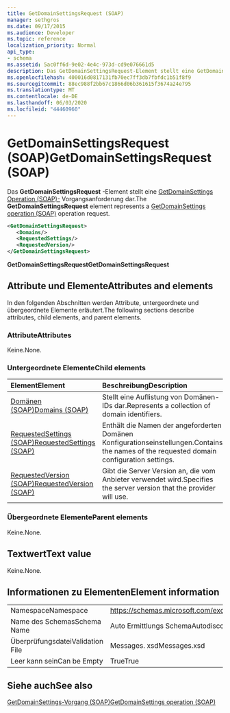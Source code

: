 ```yaml
---
title: GetDomainSettingsRequest (SOAP)
manager: sethgros
ms.date: 09/17/2015
ms.audience: Developer
ms.topic: reference
localization_priority: Normal
api_type:
- schema
ms.assetid: 5ac0ff6d-9e02-4e4c-973d-cd9e076661d5
description: Das GetDomainSettingsRequest-Element stellt eine GetDomainSettings Operation (SOAP)-Vorgangsanforderung dar.
ms.openlocfilehash: 400016d0817131fb70ec7ff3db7fbfdc1b51f8f9
ms.sourcegitcommit: 88ec988f2bb67c1866d06b361615f3674a24e795
ms.translationtype: MT
ms.contentlocale: de-DE
ms.lasthandoff: 06/03/2020
ms.locfileid: "44460960"
---
```

# <a name="getdomainsettingsrequest-soap"></a><span data-ttu-id="8aa37-103">GetDomainSettingsRequest (SOAP)</span><span class="sxs-lookup"><span data-stu-id="8aa37-103">GetDomainSettingsRequest (SOAP)</span></span>

<span data-ttu-id="8aa37-104">Das **GetDomainSettingsRequest** -Element stellt eine [GetDomainSettings Operation (SOAP)-](getdomainsettings-operation-soap.md) Vorgangsanforderung dar.</span><span class="sxs-lookup"><span data-stu-id="8aa37-104">The **GetDomainSettingsRequest** element represents a [GetDomainSettings operation (SOAP)](getdomainsettings-operation-soap.md) operation request.</span></span> 
  
```XML
<GetDomainSettingsRequest>
   <Domains/>
   <RequestedSettings/>
   <RequestedVersion/>
</GetDomainSettingsRequest>
```

 <span data-ttu-id="8aa37-105">**GetDomainSettingsRequest**</span><span class="sxs-lookup"><span data-stu-id="8aa37-105">**GetDomainSettingsRequest**</span></span>
## <a name="attributes-and-elements"></a><span data-ttu-id="8aa37-106">Attribute und Elemente</span><span class="sxs-lookup"><span data-stu-id="8aa37-106">Attributes and elements</span></span>

<span data-ttu-id="8aa37-107">In den folgenden Abschnitten werden Attribute, untergeordnete und übergeordnete Elemente erläutert.</span><span class="sxs-lookup"><span data-stu-id="8aa37-107">The following sections describe attributes, child elements, and parent elements.</span></span>
  
### <a name="attributes"></a><span data-ttu-id="8aa37-108">Attribute</span><span class="sxs-lookup"><span data-stu-id="8aa37-108">Attributes</span></span>

<span data-ttu-id="8aa37-109">Keine.</span><span class="sxs-lookup"><span data-stu-id="8aa37-109">None.</span></span>
  
### <a name="child-elements"></a><span data-ttu-id="8aa37-110">Untergeordnete Elemente</span><span class="sxs-lookup"><span data-stu-id="8aa37-110">Child elements</span></span>

|<span data-ttu-id="8aa37-111">**Element**</span><span class="sxs-lookup"><span data-stu-id="8aa37-111">**Element**</span></span>|<span data-ttu-id="8aa37-112">**Beschreibung**</span><span class="sxs-lookup"><span data-stu-id="8aa37-112">**Description**</span></span>|
|:-----|:-----|
|[<span data-ttu-id="8aa37-113">Domänen (SOAP)</span><span class="sxs-lookup"><span data-stu-id="8aa37-113">Domains (SOAP)</span></span>](domains-soap.md) <br/> |<span data-ttu-id="8aa37-114">Stellt eine Auflistung von Domänen-IDs dar.</span><span class="sxs-lookup"><span data-stu-id="8aa37-114">Represents a collection of domain identifiers.</span></span>  <br/> |
|[<span data-ttu-id="8aa37-115">RequestedSettings (SOAP)</span><span class="sxs-lookup"><span data-stu-id="8aa37-115">RequestedSettings (SOAP)</span></span>](requestedsettings-soap.md) <br/> |<span data-ttu-id="8aa37-116">Enthält die Namen der angeforderten Domänen Konfigurationseinstellungen.</span><span class="sxs-lookup"><span data-stu-id="8aa37-116">Contains the names of the requested domain configuration settings.</span></span>  <br/> |
|[<span data-ttu-id="8aa37-117">RequestedVersion (SOAP)</span><span class="sxs-lookup"><span data-stu-id="8aa37-117">RequestedVersion (SOAP)</span></span>](requestedversion-soap.md) <br/> |<span data-ttu-id="8aa37-118">Gibt die Server Version an, die vom Anbieter verwendet wird.</span><span class="sxs-lookup"><span data-stu-id="8aa37-118">Specifies the server version that the provider will use.</span></span>  <br/> |
   
### <a name="parent-elements"></a><span data-ttu-id="8aa37-119">Übergeordnete Elemente</span><span class="sxs-lookup"><span data-stu-id="8aa37-119">Parent elements</span></span>

<span data-ttu-id="8aa37-120">Keine.</span><span class="sxs-lookup"><span data-stu-id="8aa37-120">None.</span></span>
  
## <a name="text-value"></a><span data-ttu-id="8aa37-121">Textwert</span><span class="sxs-lookup"><span data-stu-id="8aa37-121">Text value</span></span>

<span data-ttu-id="8aa37-122">Keine.</span><span class="sxs-lookup"><span data-stu-id="8aa37-122">None.</span></span>
  
## <a name="element-information"></a><span data-ttu-id="8aa37-123">Informationen zu Elementen</span><span class="sxs-lookup"><span data-stu-id="8aa37-123">Element information</span></span>

|||
|:-----|:-----|
|<span data-ttu-id="8aa37-124">Namespace</span><span class="sxs-lookup"><span data-stu-id="8aa37-124">Namespace</span></span>  <br/> |https://schemas.microsoft.com/exchange/2010/Autodiscover  <br/> |
|<span data-ttu-id="8aa37-125">Name des Schemas</span><span class="sxs-lookup"><span data-stu-id="8aa37-125">Schema Name</span></span>  <br/> |<span data-ttu-id="8aa37-126">Auto Ermittlungs Schema</span><span class="sxs-lookup"><span data-stu-id="8aa37-126">Autodiscover schema</span></span>  <br/> |
|<span data-ttu-id="8aa37-127">Überprüfungsdatei</span><span class="sxs-lookup"><span data-stu-id="8aa37-127">Validation File</span></span>  <br/> |<span data-ttu-id="8aa37-128">Messages. xsd</span><span class="sxs-lookup"><span data-stu-id="8aa37-128">Messages.xsd</span></span>  <br/> |
|<span data-ttu-id="8aa37-129">Leer kann sein</span><span class="sxs-lookup"><span data-stu-id="8aa37-129">Can be Empty</span></span>  <br/> |<span data-ttu-id="8aa37-130">True</span><span class="sxs-lookup"><span data-stu-id="8aa37-130">True</span></span>  <br/> |
   
## <a name="see-also"></a><span data-ttu-id="8aa37-131">Siehe auch</span><span class="sxs-lookup"><span data-stu-id="8aa37-131">See also</span></span>



[<span data-ttu-id="8aa37-132">GetDomainSettings-Vorgang (SOAP)</span><span class="sxs-lookup"><span data-stu-id="8aa37-132">GetDomainSettings operation (SOAP)</span></span>](getdomainsettings-operation-soap.md)


